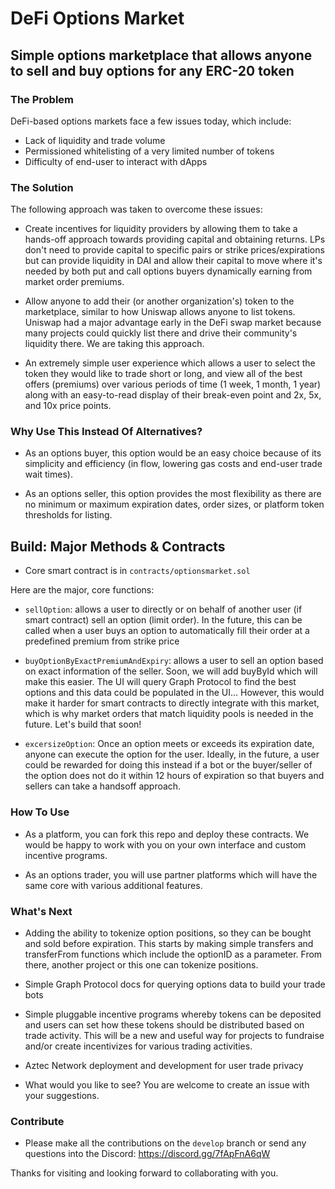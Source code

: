 # DeFi Options Market

## Simple options marketplace that allows anyone to sell and buy options for any ERC-20 token


### The Problem

DeFi-based options markets face a few issues today, which include:

- Lack of liquidity and trade volume
- Permissioned whitelisting of a very limited number of tokens
- Difficulty of end-user to interact with dApps

### The Solution

The following approach was taken to overcome these issues:

- Create incentives for liquidity providers by allowing them to take a hands-off approach towards providing capital and obtaining returns. LPs don't need to provide capital to specific pairs or strike prices/expirations but can provide liquidity in DAI and allow their capital to move where it's needed by both put and call options buyers dynamically earning from market order premiums.

- Allow anyone to add their (or another organization's) token to the marketplace, similar to how Uniswap allows anyone to list tokens. Uniswap had a major advantage early in the DeFi swap market because many projects could quickly list there and drive their community's liquidity there. We are taking this approach.

- An extremely simple user experience which allows a user to select the token they would like to trade short or long, and view all of the best offers (premiums) over various periods of time (1 week, 1 month, 1 year) along with an easy-to-read display of their break-even point and 2x, 5x, and 10x price points.

### Why Use This Instead Of Alternatives?

- As an options buyer, this option would be an easy choice because of its simplicity and efficiency (in flow, lowering gas costs and end-user trade wait times).

- As an options seller, this option provides the most flexibility as there are no minimum or maximum expiration dates, order sizes, or platform token thresholds for listing.


## Build: Major Methods & Contracts

- Core smart contract is in `contracts/optionsmarket.sol`

Here are the major, core functions:

- `sellOption`: allows a user to directly or on behalf of another user (if smart contract) sell an option (limit order). In the future, this can be called when a user buys an option to automatically fill their order at a predefined premium from strike price

- `buyOptionByExactPremiumAndExpiry`: allows a user to sell an option based on exact information of the seller. Soon, we will add buyById which will make this easier. The UI will query Graph Protocol to find the best options and this data could be populated in the UI... However, this would make it harder for smart contracts to directly integrate with this market, which is why market orders that match liquidity pools is needed in the future. Let's build that soon!

- `excersizeOption`: Once an option meets or exceeds its expiration date, anyone can execute the option for the user. Ideally, in the future, a user could be rewarded for doing this instead if a bot or the buyer/seller of the option does not do it within 12 hours of expiration so that buyers and sellers can take a handsoff approach.



### How To Use

- As a platform, you can fork this repo and deploy these contracts. We would be happy to work with you on your own interface and custom incentive programs.

- As an options trader, you will use partner platforms which will have the same core with various additional features.


### What's Next

- Adding the ability to tokenize option positions, so they can be bought and sold before expiration. This starts by making simple transfers and transferFrom functions which include the optionID as a parameter. From there, another project or this one can tokenize positions.

- Simple Graph Protocol docs for querying options data to build your trade bots

- Simple pluggable incentive programs whereby tokens can be deposited and users can set how these tokens should be distributed based on trade activity. This will be a new and useful way for projects to fundraise and/or create incentivizes for various trading activities.

- Aztec Network deployment and development for user trade privacy

- What would you like to see? You are welcome to create an issue with your suggestions.


### Contribute

- Please make all the contributions on the `develop` branch or send any questions into the Discord: https://discord.gg/7fApFnA6qW

Thanks for visiting and looking forward to collaborating with you.
